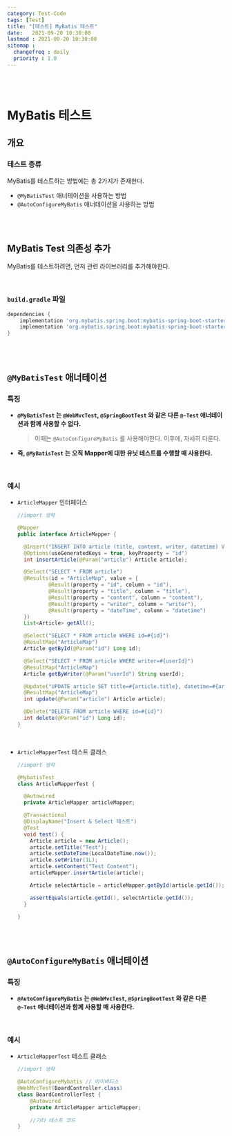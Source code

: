 ```yaml
---
category: Test-Code
tags: [Test]
title: "[테스트] MyBatis 테스트"
date:   2021-09-20 10:30:00 
lastmod : 2021-09-20 10:30:00
sitemap :
  changefreq : daily
  priority : 1.0
---
```


<br/><br/>

# MyBatis 테스트

## 개요

### 테스트 종류

MyBatis를 테스트하는 방법에는 총 2가지가 존재한다.

- `@MyBatisTest` 애너테이션을 사용하는 방법
- `@AutoConfigureMyBatis` 애너테이션을 사용하는 방법

<br/><br/>

## MyBatis Test 의존성 추가

MyBatis를 테스트하려면, 먼저 관련 라이브러리를 추가해야한다.

<br/>

### `build.gradle` 파일

```groovy
dependencies {
	implementation 'org.mybatis.spring.boot:mybatis-spring-boot-starter:2.2.0' //mybatis
	implementation 'org.mybatis.spring.boot:mybatis-spring-boot-starter-test:2.2.0' //mybatis test
}
```

<br/><br/>

## `@MyBatisTest` 애너테이션

### 특징

- **`@MyBatisTest` 는 `@WebMvcTest`, `@SpringBootTest` 와 같은 다른 `@~Test` 애너테이션과 함께 사용할 수 없다.**

    > 이때는 `@AutoConfigureMyBatis` 를 사용해야한다. 이후에, 자세히 다룬다.

- **즉, `@MyBatisTest` 는 오직 Mapper에 대한 유닛 테스트를 수행할 때 사용한다.**

<br/>

### 예시

- `ArticleMapper` 인터페이스

    ```java
    //import 생략

    @Mapper
    public interface ArticleMapper {

      @Insert("INSERT INTO article (title, content, writer, datetime) VALUES (#{article.title}, #{article.content}, #{article.writer}, #{article.dateTime})")
      @Options(useGeneratedKeys = true, keyProperty = "id")
      int insertArticle(@Param("article") Article article);

      @Select("SELECT * FROM article")
      @Results(id = "ArticleMap", value = {
              @Result(property = "id", column = "id"),
              @Result(property = "title", column = "title"),
              @Result(property = "content", column = "content"),
              @Result(property = "writer", column = "writer"),
              @Result(property = "dateTime", column = "datetime")
      })
      List<Article> getAll();

      @Select("SELECT * FROM article WHERE id=#{id}")
      @ResultMap("ArticleMap")
      Article getById(@Param("id") Long id);

      @Select("SELECT * FROM article WHERE writer=#{userId}")
      @ResultMap("ArticleMap")
      Article getByWriter(@Param("userId") String userId);

      @Update("UPDATE article SET title=#{article.title}, datetime=#{article.dateTime}, content=#{article.content} WHERE id=#{article.id}")
      @ResultMap("ArticleMap")
      int update(@Param("article") Article article);

      @Delete("DELETE FROM article WHERE id=#{id}")
      int delete(@Param("id") Long id);
    }
    ```

<br/>

- `ArticleMapperTest` 테스트 클래스

    ```java
    //import 생략

    @MybatisTest
    class ArticleMapperTest {

      @Autowired
      private ArticleMapper articleMapper;

      @Transactional
      @DisplayName("Insert & Select 테스트")
      @Test
      void test() {
        Article article = new Article();
        article.setTitle("Test");
        article.setDateTime(LocalDateTime.now());
        article.setWriter(1L);
        article.setContent("Test Content");
        articleMapper.insertArticle(article);

        Article selectArticle = articleMapper.getById(article.getId());

        assertEquals(article.getId(), selectArticle.getId());
      }

    }
    ```

<br/><br/>

## `@AutoConfigureMyBatis` 애너테이션

### 특징

- **`@AutoConfigureMyBatis` 는 `@WebMvcTest`, `@SpringBootTest` 와 같은 다른 `@~Test` 애너테이션과 함께 사용할 때 사용한다.**

<br/>

### 예시

- `ArticleMapperTest` 테스트 클래스

    ```java
    //import 생략

    @AutoConfigureMybatis // 마이바티스
    @WebMvcTest(BoardController.class)
    class BoardControllerTest {
        @Autowired
        private ArticleMapper articleMapper;
        
        //기타 테스트 코드
    }
    ```